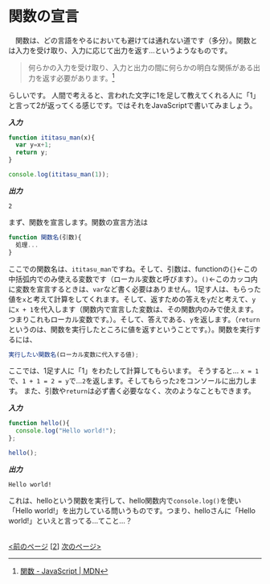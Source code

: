 # 関数の宣言
　関数は、どの言語をやるにおいても避けては通れない道です（多分）。関数とは入力を受け取り、入力に応じて出力を返す...というようなものです。
 
> 何らかの入力を受け取り、入力と出力の間に何らかの明白な関係がある出力を返す必要があります。[^1]

らしいです。
人間で考えると、言われた文字に1を足して教えてくれる人に「1」と言って2が返ってくる感じです。ではそれをJavaScriptで書いてみましょう。

***入力***
```js
function ititasu_man(x){
  var y=x+1;
  return y;
}

console.log(ititasu_man(1));
```
***出力***
```
2
```

まず、関数を宣言します。関数の宣言方法は
```js
function 関数名(引数){
  処理...
}
```
ここでの関数名は、`ititasu_man`ですね。そして、引数は、functionの`{}`←この中括弧内でのみ使える変数です（ローカル変数と呼びます）。`()`←このカッコ内に変数を宣言するときは、`var`など書く必要はありません。1足す人は、もらった値を`x`と考えて計算をしてくれます。そして、返すための答えを`y`だと考えて、`y`に`x + 1`を代入します（関数内で宣言した変数は、その関数内のみで使えます。つまりこれもローカル変数です。）。そして、答えである、`y`を返します。（`return`というのは、関数を実行したところに値を返すということです。）。関数を実行するには、
```js
実行したい関数名(ローカル変数に代入する値);
```
ここでは、1足す人に「1」をわたして計算してもらいます。
そうすると...
`x = 1`で、`1 + 1 = 2 = y`で...`2`を返します。そしてもらった`2`をコンソールに出力します。
また、引数や`return`は必ず書く必要ななく、次のようなこともできます。

***入力***
```js
function hello(){
  console.log("Hello world!");
};

hello();
```
***出力***
```
Hello world!
```
これは、helloという関数を実行して、hello関数内で`console.log()`を使い「Hello world!」を出力している問いうものです。つまり、helloさんに「Hello world!」といえと言ってる...てこと...？
<br><br>



[<前のページ](../hello-world) \[[2](./)\] [次のページ>](./if/README.md)



[^1]: [関数 - JavaScript | MDN](https://developer.mozilla.org/ja/docs/Web/JavaScript/Guide/Functions)
